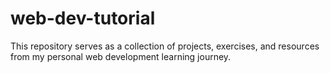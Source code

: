 # web-dev-tutorial
This repository serves as a collection of projects, exercises, and resources from my personal web development learning journey.
